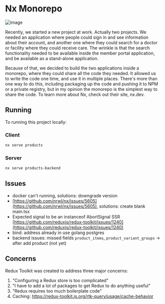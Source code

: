 

# Nx Monorepo
![image](https://miro.medium.com/max/1400/1*czYEm0sqVhiH-kOiltbbxA.png)

Recently, we started a new project at work. Actually two projects. We needed an application where people could sign in and see information about their account, and another one where they could search for a doctor or facility where they could receive care. The wrinkle is that the search functionality needed to be available inside the member portal application, and be available as a stand-alone application. 

Because of that, we decided to build the two applications inside a monorepo, where they could share all the code they needed. It allowed us to write the code one time, and use it in multiple places. There's more than one way to do this, including packaging up the code and pushing it to NPM or a private registry, but in my opinion the monorepo is the simplest way to share the code. To learn more about Nx, check out their site, nx.dev.

## Running
To running this project locally:
### Client
```sh
nx serve products
```
### Server
```sh
nx serve products-backend
```

## Issues
- docker can't running, solutions: downgrade version
- [https://github.com/nrwl/nx/issues/5605](https://github.com/nrwl/nx/issues/5605), solutions: create blank main.tsx
- Expected signal to be an instanceof AbortSignal SSR [https://github.com/reduxjs/redux-toolkit/issues/1240](https://github.com/reduxjs/redux-toolkit/issues/1240)
- bind: address already in use golang postgres
- backend issues: missed fields `product_items`, `product_variant_groups` -> after add product (not yet)


## Concerns
Redux Toolkit was created to address three major concerns:
1. "Configuring a Redux store is too complicated" 
2. "I have to add a lot of packages to get Redux to do anything useful"
3. "Redux requires too much boilerplate code"
4. Caching: https://redux-toolkit.js.org/rtk-query/usage/cache-behavior
